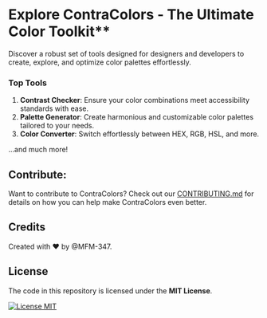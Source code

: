 # Explore ContraColors - The Ultimate Color Toolkit\*\*

Discover a robust set of tools designed for designers and developers to create, explore, and optimize color palettes effortlessly.

### **Top Tools**

1. **Contrast Checker**: Ensure your color combinations meet accessibility standards with ease.
2. **Palette Generator**: Create harmonious and customizable color palettes tailored to your needs.
3. **Color Converter**: Switch effortlessly between HEX, RGB, HSL, and more.

...and much more!

## Contribute:

Want to contribute to ContraColors? Check out our [CONTRIBUTING.md](https://github.com/MFM-347/ContraColors/blob/main/CONTRIBUTING.md) for details on how you can help make ContraColors even better.

## Credits

Created with ❤️ by @MFM-347.

## License

The code in this repository is licensed under the **MIT License**.

[![License MIT](https://img.shields.io/badge/License-MIT-green.svg)](https://opensource.org/licenses/MIT)
